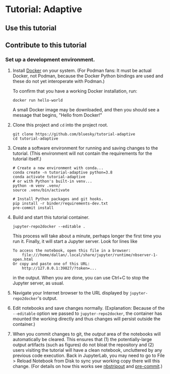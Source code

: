 # Tutorial: Adaptive

## Use this tutorial

## Contribute to this tutorial

### Set up a development environment.

1. Install [Docker](https://docs.docker.com/get-docker/) on your system. (For
   Podman fans: It must be actual Docker, not Podman, because the Docker Python
   bindings are used and these do not yet interoperate with Podman.)

   To confirm that you have a working Docker installation, run:

   ```
   docker run hello-world
   ```

   A small Docker image may be downloaded, and then you should see a message
   that begins, "Hello from Docker!"

2. Clone this project and `cd` into the project root.

   ```
   git clone https://github.com/bluesky/tutorial-adaptive
   cd tutorial-adaptive
   ```

2. Create a software environment for running and saving changes to the
   tutorial. (This environment will not contain the requirements for the
   tutorial itself.)

   ```
   # Create a new environment with conda...
   conda create -n tutorial-adaptive python=3.8
   conda activate tutorial-adaptive
   # or with Python's built-in venv...
   python -m venv .venv/
   source .venv/bin/activate
   ```

   ```
   # Install Python packages and git hooks.
   pip install -r binder/requirements-dev.txt
   pre-commit install
   ```

3. Build and start this tutorial container.

   ```
   jupyter-repo2docker --editable .
   ```

   This process will take about a minute, perhaps longer the first time you run it.
   Finally, it will start a Jupyter server. Look for lines like
   ```
   To access the notebook, open this file in a browser:
       file:///home/dallan/.local/share/jupyter/runtime/nbserver-1-open.html
   Or copy and paste one of this URL:
       http://127.0.0.1:39827/?token=...
   ```
   in the output. When you are done, you can use Ctrl+C to stop the Jupyter server, as usual.

4. Navigate your Internet browser to the URL displayed by `jupyter-repo2docker`'s output.
5. Edit notebooks and save changes normally. (Explanation: Because of the
   `--editable` option we passed to `jupyter-repo2docker`, the container has
   mounted the working directly and thus changes will persist outside the
   container.)
6. When you commit changes to git, the *output* area of the notebooks will automatically
   be cleared. This ensures that (1) the potentially-large output artifacts
   (such as figures) do not bloat the repository and (2) users visiting the
   tutorial will have a clean notebook, uncluttered by any previous code
   execution. Back in JupyterLab, you may need to go to File > Reload
   Notebook from Disk to sync your working copy there will this change. (For
   details on how this works see
   [nbstripout](https://github.com/kynan/nbstripout) and
   [pre-commit](https://pre-commit.com/).)